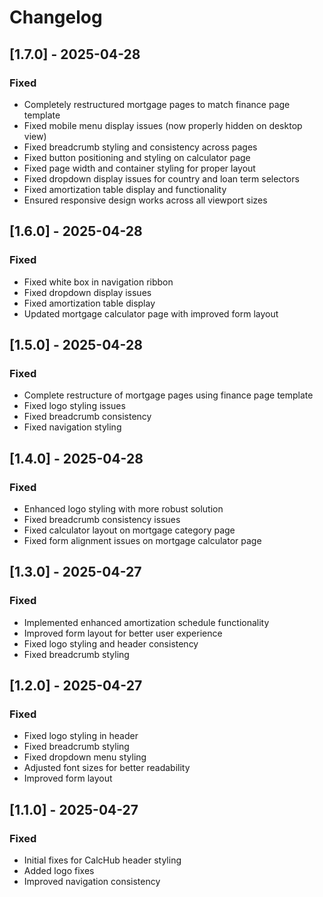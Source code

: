 # Changelog

## [1.7.0] - 2025-04-28
### Fixed
- Completely restructured mortgage pages to match finance page template
- Fixed mobile menu display issues (now properly hidden on desktop view)
- Fixed breadcrumb styling and consistency across pages
- Fixed button positioning and styling on calculator page
- Fixed page width and container styling for proper layout
- Fixed dropdown display issues for country and loan term selectors
- Fixed amortization table display and functionality
- Ensured responsive design works across all viewport sizes

## [1.6.0] - 2025-04-28
### Fixed
- Fixed white box in navigation ribbon
- Fixed dropdown display issues
- Fixed amortization table display
- Updated mortgage calculator page with improved form layout

## [1.5.0] - 2025-04-28
### Fixed
- Complete restructure of mortgage pages using finance page template
- Fixed logo styling issues
- Fixed breadcrumb consistency
- Fixed navigation styling

## [1.4.0] - 2025-04-28
### Fixed
- Enhanced logo styling with more robust solution
- Fixed breadcrumb consistency issues
- Fixed calculator layout on mortgage category page
- Fixed form alignment issues on mortgage calculator page

## [1.3.0] - 2025-04-27
### Fixed
- Implemented enhanced amortization schedule functionality
- Improved form layout for better user experience
- Fixed logo styling and header consistency
- Fixed breadcrumb styling

## [1.2.0] - 2025-04-27
### Fixed
- Fixed logo styling in header
- Fixed breadcrumb styling
- Fixed dropdown menu styling
- Adjusted font sizes for better readability
- Improved form layout

## [1.1.0] - 2025-04-27
### Fixed
- Initial fixes for CalcHub header styling
- Added logo fixes
- Improved navigation consistency
